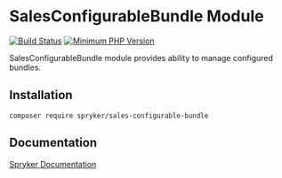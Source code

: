# SalesConfigurableBundle Module
[![Build Status](https://travis-ci.org/spryker/sales-configurable-bundle.svg)](https://travis-ci.org/spryker/sales-configurable-bundle)
[![Minimum PHP Version](https://img.shields.io/badge/php-%3E%3D%207.2-8892BF.svg)](https://php.net/)

SalesConfigurableBundle module provides ability to manage configured bundles.

## Installation

```
composer require spryker/sales-configurable-bundle
```

## Documentation

[Spryker Documentation](https://academy.spryker.com/developing_with_spryker/module_guide/modules.html)
